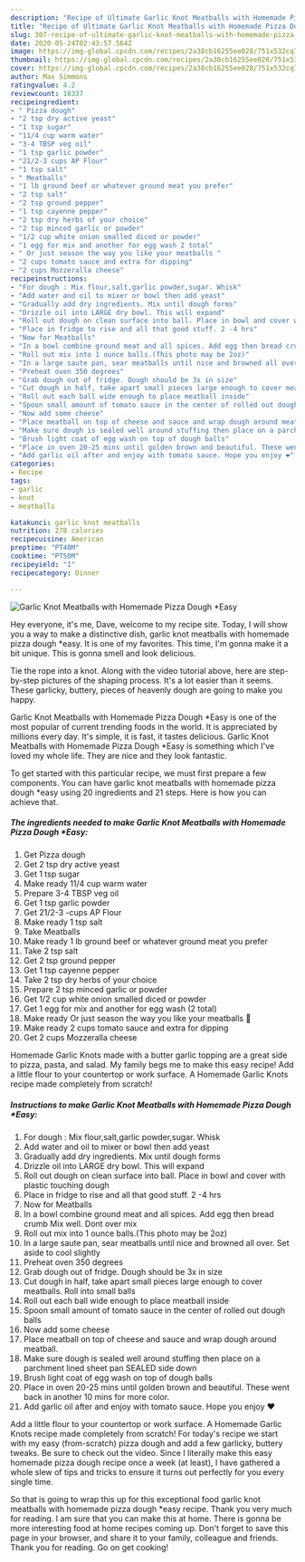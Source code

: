 ```yaml
---
description: "Recipe of Ultimate Garlic Knot Meatballs with Homemade Pizza Dough *Easy"
title: "Recipe of Ultimate Garlic Knot Meatballs with Homemade Pizza Dough *Easy"
slug: 307-recipe-of-ultimate-garlic-knot-meatballs-with-homemade-pizza-dough-easy
date: 2020-05-24T02:43:57.564Z
image: https://img-global.cpcdn.com/recipes/2a38cb16255ee028/751x532cq70/garlic-knot-meatballs-with-homemade-pizza-dough-easy-recipe-main-photo.jpg
thumbnail: https://img-global.cpcdn.com/recipes/2a38cb16255ee028/751x532cq70/garlic-knot-meatballs-with-homemade-pizza-dough-easy-recipe-main-photo.jpg
cover: https://img-global.cpcdn.com/recipes/2a38cb16255ee028/751x532cq70/garlic-knot-meatballs-with-homemade-pizza-dough-easy-recipe-main-photo.jpg
author: Max Simmons
ratingvalue: 4.2
reviewcount: 18337
recipeingredient:
- " Pizza dough"
- "2 tsp dry active yeast"
- "1 tsp sugar"
- "11/4 cup warm water"
- "3-4 TBSP veg oil"
- "1 tsp garlic powder"
- "21/2-3 cups AP Flour"
- "1 tsp salt"
- " Meatballs"
- "1 lb ground beef or whatever ground meat you prefer"
- "2 tsp salt"
- "2 tsp ground pepper"
- "1 tsp cayenne pepper"
- "2 tsp dry herbs of your choice"
- "2 tsp minced garlic or powder"
- "1/2 cup white onion smalled diced or powder"
- "1 egg for mix and another for egg wash 2 total"
- " Or just season the way you like your meatballs "
- "2 cups tomato sauce and extra for dipping"
- "2 cups Mozzeralla cheese"
recipeinstructions:
- "For dough : Mix flour,salt,garlic powder,sugar. Whisk"
- "Add water and oil to mixer or bowl then add yeast"
- "Gradually add dry ingredients. Mix until dough forms"
- "Drizzle oil into LARGE dry bowl. This will expand"
- "Roll out dough on clean surface into ball. Place in bowl and cover with plastic touching dough"
- "Place in fridge to rise and all that good stuff. 2 -4 hrs"
- "Now for Meatballs"
- "In a bowl combine ground meat and all spices. Add egg then bread crumb Mix well. Dont over mix"
- "Roll out mix into 1 ounce balls.(This photo may be 2oz)"
- "In a large saute pan, sear meatballs until nice and browned all over. Set aside to cool slightly"
- "Preheat oven 350 degrees"
- "Grab dough out of fridge. Dough should be 3x in size"
- "Cut dough in half, take apart small pieces large enough to cover meatballs. Roll into small balls"
- "Roll out each ball wide enough to place meatball inside"
- "Spoon small amount of tomato sauce in the center of rolled out dough balls"
- "Now add some cheese"
- "Place meatball on top of cheese and sauce and wrap dough around meatball."
- "Make sure dough is sealed well around stuffing then place on a parchment lined sheet pan SEALED side down"
- "Brush light coat of egg wash on top of dough balls"
- "Place in oven 20-25 mins until golden brown and beautiful. These went back in another 10 mins for more color."
- "Add garlic oil after and enjoy with tomato sauce. Hope you enjoy ❤"
categories:
- Recipe
tags:
- garlic
- knot
- meatballs

katakunci: garlic knot meatballs 
nutrition: 278 calories
recipecuisine: American
preptime: "PT40M"
cooktime: "PT50M"
recipeyield: "1"
recipecategory: Dinner

---
```



![Garlic Knot Meatballs with Homemade Pizza Dough *Easy](https://img-global.cpcdn.com/recipes/2a38cb16255ee028/751x532cq70/garlic-knot-meatballs-with-homemade-pizza-dough-easy-recipe-main-photo.jpg)

Hey everyone, it's me, Dave, welcome to my recipe site. Today, I will show you a way to make a distinctive dish, garlic knot meatballs with homemade pizza dough *easy. It is one of my favorites. This time, I'm gonna make it a bit unique. This is gonna smell and look delicious.

Tie the rope into a knot. Along with the video tutorial above, here are step-by-step pictures of the shaping process. It&#39;s a lot easier than it seems. These garlicky, buttery, pieces of heavenly dough are going to make you happy.

Garlic Knot Meatballs with Homemade Pizza Dough *Easy is one of the most popular of current trending foods in the world. It is appreciated by millions every day. It's simple, it is fast, it tastes delicious. Garlic Knot Meatballs with Homemade Pizza Dough *Easy is something which I've loved my whole life. They are nice and they look fantastic.


To get started with this particular recipe, we must first prepare a few components. You can have garlic knot meatballs with homemade pizza dough *easy using 20 ingredients and 21 steps. Here is how you can achieve that.

<!--inarticleads1-->

##### The ingredients needed to make Garlic Knot Meatballs with Homemade Pizza Dough *Easy:

1. Get  Pizza dough
1. Get 2 tsp dry active yeast
1. Get 1 tsp sugar
1. Make ready 11/4 cup warm water
1. Prepare 3-4 TBSP veg oil
1. Get 1 tsp garlic powder
1. Get 21/2-3 -cups AP Flour
1. Make ready 1 tsp salt
1. Take  Meatballs
1. Make ready 1 lb ground beef or whatever ground meat you prefer
1. Take 2 tsp salt
1. Get 2 tsp ground pepper
1. Get 1 tsp cayenne pepper
1. Take 2 tsp dry herbs of your choice
1. Prepare 2 tsp minced garlic or powder
1. Get 1/2 cup white onion smalled diced or powder
1. Get 1 egg for mix and another for egg wash (2 total)
1. Make ready  Or just season the way you like your meatballs 🤗
1. Make ready 2 cups tomato sauce and extra for dipping
1. Get 2 cups Mozzeralla cheese


Homemade Garlic Knots made with a butter garlic topping are a great side to pizza, pasta, and salad. My family begs me to make this easy recipe! Add a little flour to your countertop or work surface. A Homemade Garlic Knots recipe made completely from scratch! 

<!--inarticleads2-->

##### Instructions to make Garlic Knot Meatballs with Homemade Pizza Dough *Easy:

1. For dough : Mix flour,salt,garlic powder,sugar. Whisk
1. Add water and oil to mixer or bowl then add yeast
1. Gradually add dry ingredients. Mix until dough forms
1. Drizzle oil into LARGE dry bowl. This will expand
1. Roll out dough on clean surface into ball. Place in bowl and cover with plastic touching dough
1. Place in fridge to rise and all that good stuff. 2 -4 hrs
1. Now for Meatballs
1. In a bowl combine ground meat and all spices. Add egg then bread crumb Mix well. Dont over mix
1. Roll out mix into 1 ounce balls.(This photo may be 2oz)
1. In a large saute pan, sear meatballs until nice and browned all over. Set aside to cool slightly
1. Preheat oven 350 degrees
1. Grab dough out of fridge. Dough should be 3x in size
1. Cut dough in half, take apart small pieces large enough to cover meatballs. Roll into small balls
1. Roll out each ball wide enough to place meatball inside
1. Spoon small amount of tomato sauce in the center of rolled out dough balls
1. Now add some cheese
1. Place meatball on top of cheese and sauce and wrap dough around meatball.
1. Make sure dough is sealed well around stuffing then place on a parchment lined sheet pan SEALED side down
1. Brush light coat of egg wash on top of dough balls
1. Place in oven 20-25 mins until golden brown and beautiful. These went back in another 10 mins for more color.
1. Add garlic oil after and enjoy with tomato sauce. Hope you enjoy ❤


Add a little flour to your countertop or work surface. A Homemade Garlic Knots recipe made completely from scratch! For today&#39;s recipe we start with my easy (from-scratch) pizza dough and add a few garlicky, buttery tweaks. Be sure to check out the video. Since I literally make this easy homemade pizza dough recipe once a week (at least), I have gathered a whole slew of tips and tricks to ensure it turns out perfectly for you every single time. 

So that is going to wrap this up for this exceptional food garlic knot meatballs with homemade pizza dough *easy recipe. Thank you very much for reading. I am sure that you can make this at home. There is gonna be more interesting food at home recipes coming up. Don't forget to save this page in your browser, and share it to your family, colleague and friends. Thank you for reading. Go on get cooking!
